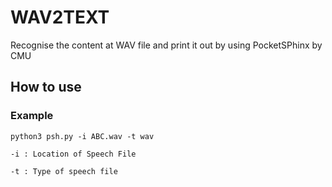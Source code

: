 # WAV2TEXT
Recognise the content at WAV file and print it out by using PocketSPhinx by CMU


## How to use
### Example
` python3 psh.py -i ABC.wav -t wav `

` -i : Location of Speech File `

` -t : Type of speech file `

